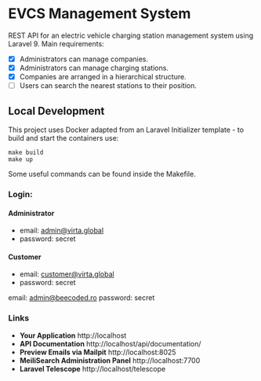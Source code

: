 # EVCS Management System

REST API for an electric vehicle charging station management system using Laravel 9. Main requirements:

- [x] Administrators can manage companies.
- [x] Administrators can manage charging stations.
- [x] Companies are arranged in a hierarchical structure.
- [ ] Users can search the nearest stations to their position.

## Local Development

This project uses Docker adapted from an Laravel Initializer template - to build and start the containers use:

```shell
make build
make up
```

Some useful commands can be found inside the Makefile.

### Login:

#### Administrator

- email: admin@virta.global
- password: secret

#### Customer

- email: customer@virta.global
- password: secret

email: admin@beecoded.ro
password: secret

### Links

- **Your Application** http://localhost
- **API Documentation** http://localhost/api/documentation/
- **Preview Emails via Mailpit** http://localhost:8025
- **MeiliSearch Administration Panel** http://localhost:7700
- **Laravel Telescope** http://localhost/telescope
